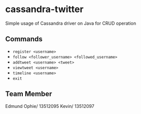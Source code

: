 # cassandra-twitter
Simple usage of Cassandra driver on Java for CRUD operation

## Commands
- `register <username>`
- `follow <follower_username> <followed_username>`
- `addtweet <username> <tweet>`
- `viewtweet <username>`
- `timeline <username>`
- `exit`

## Team Member
Edmund Ophie/ 13512095
Kevin/ 13512097
